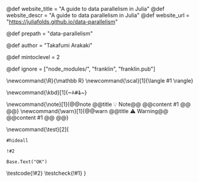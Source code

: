 <!--
Add here global page variables to use throughout your
website.
The website_* must be defined for the RSS to work
-->
@def website_title = "A guide to data parallelism in Julia"
@def website_descr = "A guide to data parallelism in Julia"
@def website_url   = "https://juliafolds.github.io/data-parallelism"

@def prepath = "data-parallelism"

@def author = "Takafumi Arakaki"

@def mintoclevel = 2

<!--
Add here files or directories that should be ignored by Franklin, otherwise
these files might be copied and, if markdown, processed by Franklin which
you might not want. Indicate directories by ending the name with a `/`.
-->
@def ignore = ["node_modules/", "franklin", "franklin.pub"]

<!--
Add here global latex commands to use throughout your
pages. It can be math commands but does not need to be.
For instance:
* \newcommand{\phrase}{This is a long phrase to copy.}
-->
\newcommand{\R}{\mathbb R}
\newcommand{\scal}[1]{\langle #1 \rangle}

\newcommand{\kbd}[1]{~~~<kbd>!#1</kbd>~~~}

\newcommand{\note}[1]{@@note @@title 💡 Note@@ @@content #1 @@ @@}
\newcommand{\warn}[1]{@@warn @@title ⚠ Warning@@ @@content #1 @@ @@}

<!--
Test case command. See ./utils.jl for implementation.

Arguments:
1. Test name.
2. Test code. It must throw in a failure case.
-->
\newcommand{\test}[2]{
```julia:/-test-/!#1
#hideall

!#2

Base.Text("OK")
```

\testcode{!#2}
\testcheck{!#1}
}
